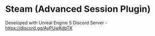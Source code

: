 # Steam (Advanced Session Plugin)

Developed with Unreal Engine 5
Discord Server - https://discord.gg/AyPUwKdbTK
